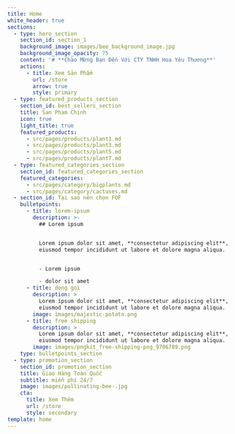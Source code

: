 ```yaml
---
title: Home
white_header: true
sections:
  - type: hero_section
    section_id: section_1
    background_image: images/bee_background_image.jpg
    background_image_opacity: 75
    content: '# **Chào Mừng Bạn Đến Với CTY TNHH Hoa Yêu Thương**'
    actions:
      - title: Xem Sản Phẩm
        url: /store
        arrow: true
        style: primary
  - type: featured_products_section
    section_id: best_sellers_section
    title: San Pham Chinh
    icon: true
    light_title: true
    featured_products:
      - src/pages/products/plant1.md
      - src/pages/products/plant3.md
      - src/pages/products/plant5.md
      - src/pages/products/plant7.md
  - type: featured_categories_section
    section_id: featured_categories_section
    featured_categories:
      - src/pages/category/bigplants.md
      - src/pages/category/cactuses.md
  - section_id: Tại sao nên chọn FOF
    bulletpoints:
      - title: lorem-ipsum
        description: >-
          ## Lorem ipsum


          Lorem ipsum dolor sit amet, **consectetur adipiscing elit**, sed do
          eiusmod tempor incididunt ut labore et dolore magna aliqua.


          - Lorem ipsum

          - dolor sit amet
      - title: dong goi
        description: >
          Lorem ipsum dolor sit amet, **consectetur adipiscing elit**, sed do
          eiusmod tempor incididunt ut labore et dolore magna aliqua.
        image: images/majestic-potato.png
      - title: free shipping
        description: >
          Lorem ipsum dolor sit amet, **consectetur adipiscing elit**, sed do
          eiusmod tempor incididunt ut labore et dolore magna aliqua.
        image: images/pngkit_free-shipping-png_9706789.png
    type: bulletpoints_section
  - type: promotion_section
    section_id: promotion_section
    title: Giao Hàng Toàn Quốc
    subtitle: miễn phí 24/7
    image: images/pollinating-bee-.jpg
    cta:
      title: Xem Thêm
      url: /store
      style: secondary
template: home
---
```

